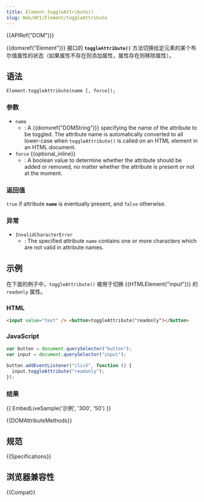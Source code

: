 ```yaml
---
title: Element.toggleAttribute()
slug: Web/API/Element/toggleAttribute
---
```


{{APIRef("DOM")}}

{{domxref("Element")}} 接口的 **`toggleAttribute()`** 方法切换给定元素的某个布尔值属性的状态（如果属性不存在则添加属性，属性存在则移除属性）。

## 语法

```
Element.toggleAttribute(name [, force]);
```

### 参数

- `name`
  - : A {{domxref("DOMString")}} specifying the name of the attribute to be toggled. The attribute name is automatically converted to all lower-case when `toggleAttribute()` is called on an HTML element in an HTML document.
- `force` {{optional_inline}}
  - : A boolean value to determine whether the attribute should be added or removed, no matter whether the attribute is present or not at the moment.

### 返回值

`true` if attribute **`name`** is eventually present, and `false` otherwise.

### 异常

- `InvalidCharacterError`
  - : The specified attribute `name` contains one or more characters which are not valid in attribute names.

## 示例

在下面的例子中，`toggleAttribute()` 被用于切换 {{HTMLElement("input")}} 的 `readonly` 属性。

### HTML

```html
<input value="text" /> <button>toggleAttribute("readonly")</button>
```

### JavaScript

```js
var button = document.querySelector("button");
var input = document.querySelector("input");

button.addEventListener("click", function () {
  input.toggleAttribute("readonly");
});
```

### 结果

{{ EmbedLiveSample('示例', '300', '50') }}

{{DOMAttributeMethods}}

## 规范

{{Specifications}}

## 浏览器兼容性

{{Compat}}
